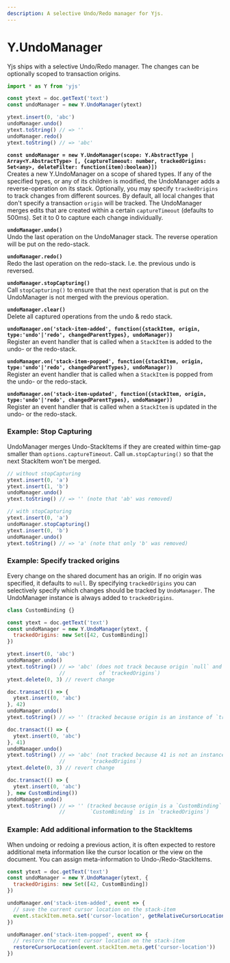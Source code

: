 ```yaml
---
description: A selective Undo/Redo manager for Yjs.
---
```


# Y.UndoManager

Yjs ships with a selective Undo/Redo manager. The changes can be optionally scoped to transaction origins.

```javascript
import * as Y from 'yjs'

const ytext = doc.getText('text')
const undoManager = new Y.UndoManager(ytext)

ytext.insert(0, 'abc')
undoManager.undo()
ytext.toString() // => ''
undoManager.redo()
ytext.toString() // => 'abc'
```

**`const undoManager = new Y.UndoManager(scope: Y.AbstractType | Array<Y.AbstractType> [, {captureTimeout: number, trackedOrigins: Set<any>, deleteFilter: function(item):boolean}])`**\
&#x20;   Creates a new Y.UndoManager on a scope of shared types. If any of the specified types, or any of its children is modified, the UndoManager adds a reverse-operation on its stack. Optionally, you may specify `trackedOrigins` to track changes from different sources. By default, all local changes that don't specify a transaction `origin` will be tracked. The UndoManager merges edits that are created within a certain `captureTimeout` (defaults to 500ms). Set it to 0 to capture each change individually.

**`undoManager.undo()`**\
&#x20;   Undo the last operation on the UndoManager stack. The reverse operation will be put on the redo-stack.

**`undoManager.redo()`**\
&#x20;   Redo the last operation on the redo-stack. I.e. the previous undo is reversed.

**`undoManager.stopCapturing()`**\
&#x20;   Call `stopCapturing()` to ensure that the next operation that is put on the UndoManager is not merged with the previous operation.

**`undoManager.clear()`**\
&#x20;   Delete all captured operations from the undo & redo stack.

**`undoManager.on('stack-item-added', function({stackItem, origin, type:'undo'|'redo', changedParentTypes}, undoManager))`**\
&#x20;   Register an event handler that is called when a `StackItem` is added to the undo- or the redo-stack.

**`undoManager.on('stack-item-popped', function({stackItem, origin, type:'undo'|'redo', changedParentTypes}, undoManager))`**\
&#x20;   Register an event handler that is called when a `StackItem` is popped from the undo- or the redo-stack.

**`undoManager.on('stack-item-updated', function({stackItem, origin, type:'undo'|'redo', changedParentTypes}, undoManager))`**\
&#x20;   Register an event handler that is called when a `StackItem` is updated in the undo- or the redo-stack.

### **Example: Stop Capturing**

UndoManager merges Undo-StackItems if they are created within time-gap smaller than `options.captureTimeout`. Call `um.stopCapturing()` so that the next StackItem won't be merged.

```javascript
// without stopCapturing
ytext.insert(0, 'a')
ytext.insert(1, 'b')
undoManager.undo()
ytext.toString() // => '' (note that 'ab' was removed)

// with stopCapturing
ytext.insert(0, 'a')
undoManager.stopCapturing()
ytext.insert(0, 'b')
undoManager.undo()
ytext.toString() // => 'a' (note that only 'b' was removed)
```

### **Example: Specify tracked origins**

Every change on the shared document has an origin. If no origin was specified, it defaults to `null`. By specifying `trackedOrigins` you can selectively specify which changes should be tracked by `UndoManager`. The UndoManager instance is always added to `trackedOrigins`.

```javascript
class CustomBinding {}

const ytext = doc.getText('text')
const undoManager = new Y.UndoManager(ytext, {
  trackedOrigins: new Set([42, CustomBinding])
})

ytext.insert(0, 'abc')
undoManager.undo()
ytext.toString() // => 'abc' (does not track because origin `null` and not part
                 //           of `trackedOrigins`)
ytext.delete(0, 3) // revert change

doc.transact(() => {
  ytext.insert(0, 'abc')
}, 42)
undoManager.undo()
ytext.toString() // => '' (tracked because origin is an instance of `trackedOrigins`)

doc.transact(() => {
  ytext.insert(0, 'abc')
}, 41)
undoManager.undo()
ytext.toString() // => 'abc' (not tracked because 41 is not an instance of
                 //        `trackedOrigins`)
ytext.delete(0, 3) // revert change

doc.transact(() => {
  ytext.insert(0, 'abc')
}, new CustomBinding())
undoManager.undo()
ytext.toString() // => '' (tracked because origin is a `CustomBinding` and
                 //        `CustomBinding` is in `trackedOrigins`)
```

### **Example: Add additional information to the StackItems**

When undoing or redoing a previous action, it is often expected to restore additional meta information like the cursor location or the view on the document. You can assign meta-information to Undo-/Redo-StackItems.

```javascript
const ytext = doc.getText('text')
const undoManager = new Y.UndoManager(ytext, {
  trackedOrigins: new Set([42, CustomBinding])
})

undoManager.on('stack-item-added', event => {
  // save the current cursor location on the stack-item
  event.stackItem.meta.set('cursor-location', getRelativeCursorLocation())
})

undoManager.on('stack-item-popped', event => {
  // restore the current cursor location on the stack-item
  restoreCursorLocation(event.stackItem.meta.get('cursor-location'))
})
```
